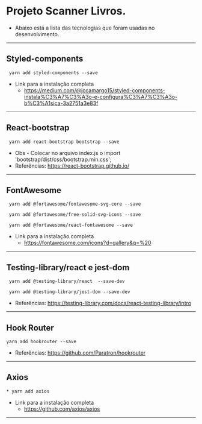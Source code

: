 # Projeto Scanner Livros.
*   Abaixo está a lista das tecnologias que foram usadas no desenvolvimento.
<hr>

## Styled-components
     yarn add styled-components --save
* Link para a instalação completa
	* https://medium.com/@jccamargo15/styled-components-instala%C3%A7%C3%A3o-e-configura%C3%A7%C3%A3o-b%C3%A1sica-3a2751a3e83f
<hr>

## React-bootstrap
     yarn add react-bootstrap bootstrap --save

* Obs - Colocar no arquivo index.js o import 'bootstrap/dist/css/bootstrap.min.css';
* Referências: https://react-bootstrap.github.io/

<hr>

## FontAwesome
     yarn add @fortawesome/fontawesome-svg-core --save

     yarn add @fortawesome/free-solid-svg-icons --save

     yarn add @fortawesome/react-fontawesome --save

* Link para a instalação completa
	* https://fontawesome.com/icons?d=gallery&q=%20
<hr>

## Testing-library/react e jest-dom
     yarn add @testing-library/react  --save-dev 

     yarn add @testing-library/jest-dom --save-dev

* Referências: https://testing-library.com/docs/react-testing-library/intro
<hr>

## Hook Router
    yarn add hookrouter --save

* Referências: https://github.com/Paratron/hookrouter

<hr>

## Axios

    * yarn add axios

* Link para a instalação completa
	* https://github.com/axios/axios
<hr>